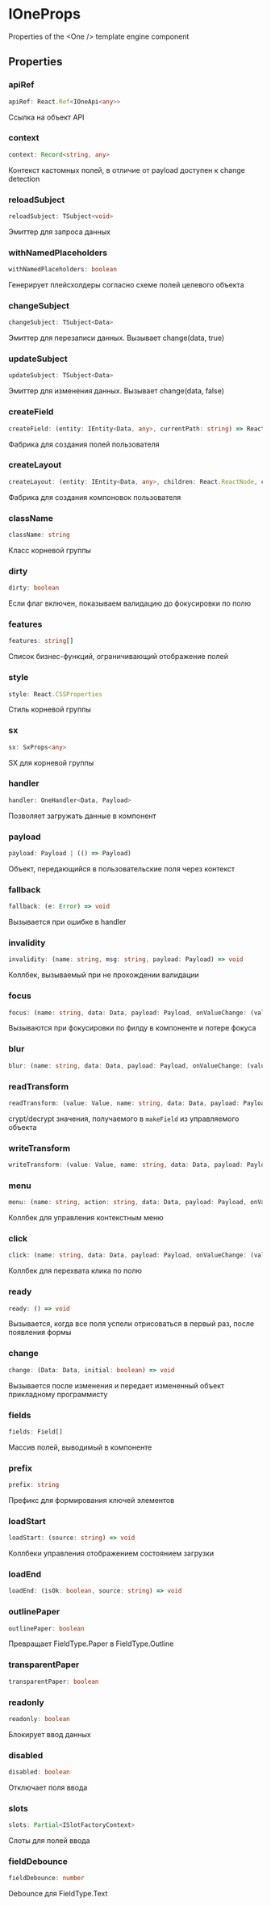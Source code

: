 # IOneProps

Properties of the &lt;One /&gt; template engine component

## Properties

### apiRef

```ts
apiRef: React.Ref<IOneApi<any>>
```

Ссылка на объект API

### context

```ts
context: Record<string, any>
```

Контекст кастомных полей, в отличие от
payload доступен к change detection

### reloadSubject

```ts
reloadSubject: TSubject<void>
```

Эмиттер для запроса данных

### withNamedPlaceholders

```ts
withNamedPlaceholders: boolean
```

Генерирует плейсхолдеры согласно схеме полей целевого объекта

### changeSubject

```ts
changeSubject: TSubject<Data>
```

Эмиттер для перезаписи данных. Вызывает change(data, true)

### updateSubject

```ts
updateSubject: TSubject<Data>
```

Эмиттер для изменения данных. Вызывает change(data, false)

### createField

```ts
createField: (entity: IEntity<Data, any>, currentPath: string) => React.ReactElement
```

Фабрика для создания полей пользователя

### createLayout

```ts
createLayout: (entity: IEntity<Data, any>, children: React.ReactNode, currentPath: string) => React.ReactElement
```

Фабрика для создания компоновок пользователя

### className

```ts
className: string
```

Класс корневой группы

### dirty

```ts
dirty: boolean
```

Если флаг включен, показываем валидацию до фокусировки по полю

### features

```ts
features: string[]
```

Список бизнес-функций, ограничивающий отображение полей

### style

```ts
style: React.CSSProperties
```

Стиль корневой группы

### sx

```ts
sx: SxProps<any>
```

SX для корневой группы

### handler

```ts
handler: OneHandler<Data, Payload>
```

Позволяет загружать данные в компонент

### payload

```ts
payload: Payload | (() => Payload)
```

Объект, передающийся в пользовательские
поля через контекст

### fallback

```ts
fallback: (e: Error) => void
```

Вызывается при ошибке в handler

### invalidity

```ts
invalidity: (name: string, msg: string, payload: Payload) => void
```

Коллбек, вызываемый при не прохождении
валидации

### focus

```ts
focus: (name: string, data: Data, payload: Payload, onValueChange: (value: Value) => void, onChange: (data: Data) => void) => void
```

Вызываются при фокусировки по филду
в компоненте и потере фокуса

### blur

```ts
blur: (name: string, data: Data, payload: Payload, onValueChange: (value: Value) => void, onChange: (data: Data) => void) => void
```

### readTransform

```ts
readTransform: (value: Value, name: string, data: Data, payload: Payload) => Value
```

crypt/decrypt значения, получаемого в `makeField` из
управляемого объекта

### writeTransform

```ts
writeTransform: (value: Value, name: string, data: Data, payload: Payload) => Value
```

### menu

```ts
menu: (name: string, action: string, data: Data, payload: Payload, onValueChange: (value: Value) => void, onChange: (data: Data) => void) => void
```

Коллбек для управления контекстным меню

### click

```ts
click: (name: string, data: Data, payload: Payload, onValueChange: (value: Value) => void, onChange: (data: Data) => void) => void
```

Коллбек для перехвата клика по полю

### ready

```ts
ready: () => void
```

Вызывается, когда все поля успели отрисоваться
в первый раз, после появления формы

### change

```ts
change: (Data: Data, initial: boolean) => void
```

Вызывается после изменения и передает измененный
объект прикладному программисту

### fields

```ts
fields: Field[]
```

Массив полей, выводимый в компоненте

### prefix

```ts
prefix: string
```

Префикс для формирования ключей элементов

### loadStart

```ts
loadStart: (source: string) => void
```

Коллбеки управления отображением
состоянием загрузки

### loadEnd

```ts
loadEnd: (isOk: boolean, source: string) => void
```

### outlinePaper

```ts
outlinePaper: boolean
```

Превращает FieldType.Paper в FieldType.Outline

### transparentPaper

```ts
transparentPaper: boolean
```

### readonly

```ts
readonly: boolean
```

Блокирует ввод данных

### disabled

```ts
disabled: boolean
```

Отключает поля ввода

### slots

```ts
slots: Partial<ISlotFactoryContext>
```

Слоты для полей ввода

### fieldDebounce

```ts
fieldDebounce: number
```

Debounce для FieldType.Text
